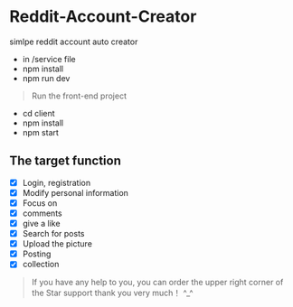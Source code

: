 # Reddit-Account-Creator
simlpe reddit account auto creator 

* in /service file
* npm install
* npm run dev
> Run the front-end project
* cd client
* npm install
* npm start
## The target function
- [X] Login, registration
- [X] Modify personal information
- [X] Focus on
- [X] comments
- [X] give a like
- [X] Search for posts
- [X] Upload the picture
- [X] Posting
- [X] collection
> If you have any help to you, you can order the upper right corner of the Star support thank you very much！ ^_^
